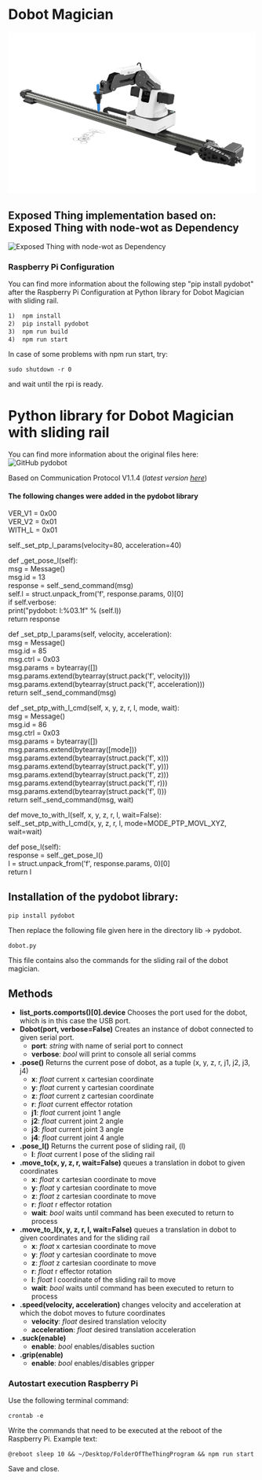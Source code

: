 # Dobot Magician

![DobotMagician](Devices/nodewot-dobot-magician/Images/Dobot_Magician.png)

## Exposed Thing implementation based on: Exposed Thing with node-wot as Dependency
![Exposed Thing with node-wot as Dependency](https://github.com/eclipse/thingweb.node-wot/tree/master/examples/templates/exposed-thing)

### Raspberry Pi Configuration

You can find more information about the following step "pip install pydobot" after the Raspberry Pi Configuration at Python library for Dobot Magician with sliding rail.

```
1)  npm install
2)  pip install pydobot 
3)  npm run build
4)  npm run start
```
In case of some problems with npm run start, try:
```
sudo shutdown -r 0 
```
and wait until the rpi is ready. 

Python library for Dobot Magician with sliding rail
===

You can find more information about the original files here:
![GitHub pydobot](https://github.com/luismesas/pydobot)

Based on Communication Protocol V1.1.4 (_latest version [here](https://www.dobot.cc/downloadcenter.html?sub_cat=72#sub-download)_)

#### The following changes were added in the pydobot library

VER_V1 = 0x00  
VER_V2 = 0x01  
WITH_L = 0x01  

self._set_ptp_l_params(velocity=80, acceleration=40)  

def _get_pose_l(self):  
    msg = Message()  
    msg.id = 13  
    response = self._send_command(msg)  
    self.l = struct.unpack_from('f', response.params, 0)[0]  
    if self.verbose:  
        print("pydobot: l:%03.1f" % (self.l))  
    return response  

def _set_ptp_l_params(self, velocity, acceleration):  
    msg = Message()  
    msg.id = 85  
    msg.ctrl = 0x03  
    msg.params = bytearray([])  
    msg.params.extend(bytearray(struct.pack('f', velocity)))  
    msg.params.extend(bytearray(struct.pack('f', acceleration)))  
    return self._send_command(msg)  

def _set_ptp_with_l_cmd(self, x, y, z, r, l, mode, wait):  
    msg = Message()  
    msg.id = 86  
    msg.ctrl = 0x03  
    msg.params = bytearray([])  
    msg.params.extend(bytearray([mode]))  
    msg.params.extend(bytearray(struct.pack('f', x)))  
    msg.params.extend(bytearray(struct.pack('f', y)))  
    msg.params.extend(bytearray(struct.pack('f', z)))  
    msg.params.extend(bytearray(struct.pack('f', r)))  
    msg.params.extend(bytearray(struct.pack('f', l)))  
    return self._send_command(msg, wait)  

def move_to_with_l(self, x, y, z, r, l, wait=False):  
    self._set_ptp_with_l_cmd(x, y, z, r, l, mode=MODE_PTP_MOVL_XYZ, wait=wait)  

def pose_l(self):  
    response = self._get_pose_l()  
    l = struct.unpack_from('f', response.params, 0)[0]  
    return l  

Installation of the pydobot library:
---

```
pip install pydobot
```

Then replace the following file given here in the directory lib -> pydobot.
```
dobot.py
```
This file contains also the commands for the sliding rail of the dobot magician. 


Methods
---

* **list_ports.comports()[0].device** Chooses the port used for the dobot, which is in this case the USB port.
* **Dobot(port, verbose=False)** Creates an instance of dobot connected to given serial port.
    * **port**: _string_ with name of serial port to connect
    * **verbose**: _bool_ will print to console all serial comms  
* **.pose()** Returns the current pose of dobot, as a tuple (x, y, z, r, j1, j2, j3, j4)
    * **x**: _float_ current x cartesian coordinate 
    * **y**: _float_ current y cartesian coordinate
    * **z**: _float_ current z cartesian coordinate
    * **r**: _float_ current effector rotation 
    * **j1**: _float_ current joint 1 angle 
    * **j2**: _float_ current joint 2 angle 
    * **j3**: _float_ current joint 3 angle 
    * **j4**: _float_ current joint 4 angle   
* **.pose_l()** Returns the current pose of sliding rail, (l)
    * **l**: _float_ current l pose of the sliding rail  
* **.move_to(x, y, z, r, wait=False)** queues a translation in dobot to given coordinates
    * **x**: _float_ x cartesian coordinate to move 
    * **y**: _float_ y cartesian coordinate to move 
    * **z**: _float_ z cartesian coordinate to move 
    * **r**: _float_ r effector rotation 
    * **wait**: _bool_ waits until command has been executed to return to process  
* **.move_to_l(x, y, z, r, l, wait=False)** queues a translation in dobot to given coordinates and for the sliding rail
    * **x**: _float_ x cartesian coordinate to move 
    * **y**: _float_ y cartesian coordinate to move 
    * **z**: _float_ z cartesian coordinate to move 
    * **r**: _float_ r effector rotation 
    * **l**: _float_ l coordinate of the sliding rail to move
    * **wait**: _bool_ waits until command has been executed to return to process  
* **.speed(velocity, acceleration)** changes velocity and acceleration at which the dobot moves to future coordinates
    * **velocity**: _float_ desired translation velocity 
    * **acceleration**: _float_ desired translation acceleration   
* **.suck(enable)**
    * **enable**: _bool_ enables/disables suction  
* **.grip(enable)**
    * **enable**: _bool_ enables/disables gripper  


### Autostart execution Raspberry Pi

Use the following terminal command:
```
crontab -e
```
Write the commands that need to be executed at the reboot of the Raspberry Pi.
Example text:

```
@reboot sleep 10 && ~/Desktop/FolderOfTheThingProgram && npm run start
```
Save and close.